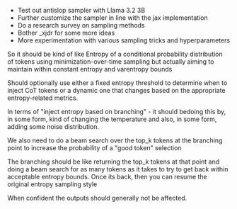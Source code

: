 * Test out antislop sampler with Llama 3.2 3B
* Further customize the sampler in line with the jax implementation
* Do a research survey on sampling methods
* Bother _xjdr for some more ideas
* More experimentation with various sampling tricks and hyperparameters


So it should be kind of like Entropy of a conditional probability distribution of tokens using minimization-over-time sampling but actually aiming to maintain within constant entropy and varentropy bounds 

Should optionally use either a fixed entropy threshold to determine when to inject CoT tokens or a dynamic one that changes based on the appropriate entropy-related metrics.

In terms of "inject entropy based on branching" - it should bedoing this by, in some form, kind of changing the temperature and also, in some form, adding some noise distribution.

We also need to do a beam search over the top_k tokens at the branching point to increase the probability of a "good token" selection

The branching should be like returning the top_k tokens at that point and doing a beam search for as many tokens as it takes to try to get back within acceptable entropy bounds. Once its back, then you can resume the original entropy sampling style

When confident the outputs should generally not be affected.
